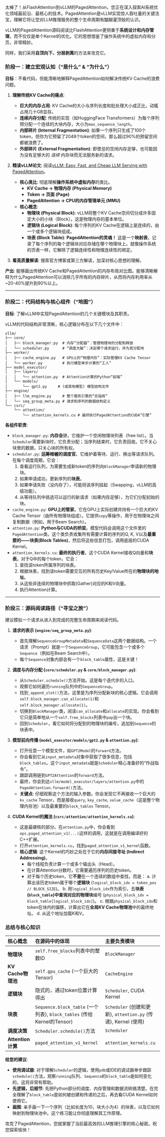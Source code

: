 太棒了！从FlashAttention到vLLM的PagedAttention，您正在深入探索AI系统优化领域最前沿、最核心的技术。PagedAttention是vLLM实现惊人吞吐量的关键法宝，理解它将让您对LLM推理服务的整个生命周期有醍醐灌顶般的认识。

vLLM的PagedAttention源码阅读比FlashAttention更侧重于**系统设计和内存管理**，而不仅仅是单个Kernel的优化。它的思想借鉴了操作系统中的虚拟内存和分页，非常精妙。

同样，我们采用**自顶向下、分层剥离**的方法来攻克它。

### 阶段一：建立宏观认知（“是什么” & “为什么”）

**目标**：不看代码，但能清晰地解释PagedAttention如何解决传统KV Cache的浪费问题。

1.  **理解传统KV Cache的痛点**:
    *   **巨大的内存占用**: KV Cache的大小与序列长度和批处理大小成正比，动辄占用几十GB显存。
    *   **连续内存分配**: 传统的实现（如HuggingFace Transformers）为每个序列预分配一个连续的大块内存，大小为`max_sequence_length`。
    *   **内部碎片 (Internal Fragmentation)**: 如果一个序列只生成了100个token，但你为它预留了2048个token的空间，那么超过90%的预留空间都被浪费了。
    *   **外部碎片 (External Fragmentation)**: 即使总的空闲内存足够，也可能因为没有足够大的 *连续* 内存块而无法服务新的请求。

2.  **精读vLLM论文**: 阅读[vLLM: Easy, Fast, and Cheap LLM Serving with PagedAttention](https://arxiv.org/abs/2309.06180)。
    *   **核心类比**: 彻底理解**操作系统中虚拟内存**的类比。
        *   **KV Cache -> 物理内存 (Physical Memory)**
        *   **Token -> 页面 (Page)**
        *   **PagedAttention -> CPU的内存管理单元 (MMU)**
    *   **核心概念**:
        *   **物理块 (Physical Block)**: vLLM将整个KV Cache空间切分成许多固定大小的小块（Block）。这是物理内存的基本单位。
        *   **逻辑块 (Logical Block)**: 每个序列的KV Cache在逻辑上是连续的，由一个或多个逻辑块组成。
        *   **块表 (Block Table)**: **PagedAttention的灵魂！** 这是一个**映射表**，记录了每个序列的每个逻辑块对应存储在哪个物理块上。就像操作系统的页表一样，它解除了逻辑连续性和物理连续性的绑定。

3.  **看高质量解读**: 搜索官方博客或第三方解读，加深对核心思想的理解。

**产出**: 能够画出传统KV Cache和PagedAttention的内存布局对比图。能够清晰解释为什么PagedAttention可以消除几乎所有的内存碎片，从而将内存利用率从~20-40%提升到90%以上。

---

### 阶段二：代码结构与核心组件（“地图”）

**目标**: 了解vLLM中实现PagedAttention的几个关键模块及其职责。

vLLM的代码结构非常清晰，核心逻辑分布在以下几个文件中：

```
vllm/
├── core/
│   ├── block_manager.py  # 内存“分配器”：管理物理块的分配和释放
│   └── scheduler.py      # “调度大脑”：决定哪个请求运行，并为其分配块
├── worker/
│   ├── cache_engine.py   # GPU上的“物理内存”：实际管理KV Cache Tensor
│   └── worker.py         # 执行模型单步计算的“工人”
├── model_executor/
│   ├── layers/
│   │   └── attention.py  # Attention计算的Python“前端”
│   └── models/
│       └── gpt2.py     # (或其他模型) 模型结构文件
├── engine/
│   ├── llm_engine.py     # 整个服务引擎的“总指挥”
│   └── seq_group_meta.py # 请求和序列的数据结构定义
└── csrc/
    └── attention/
        └── attention_kernels.cu # 最终执行PagedAttention的CUDA“引擎”
```

**各组件职责**:

*   `block_manager.py`: **内存会计**。它维护一个空闲物理块列表（free list）。当`Scheduler`需要新块时，它负责分配；当序列结束时，它负责回收。它不关心块里的数据，只关心块的所有权。
*   `scheduler.py`: **运筹帷幄的调度官**。它维护着等待、运行、换出等请求队列。在每个调度周期，它会：
    1.  查看运行队列，为需要生成新token的序列向`BlockManager`申请新的物理块。
    2.  如果申请成功，更新序列的**块表**。
    3.  如果申请失败（没内存了），可能将该序列挂起（Swapping，vLLM的高级功能）。
    4.  从等待队列中挑选可以运行的新请求（如果内存足够），为它们分配初始的块。
*   `cache_engine.py`: **GPU上的管家**。它在GPU上实际创建并持有一个巨大的KV Cache Tensor（由所有物理块组成）。它提供`copy`等操作，用于在物理块之间复制数据（例如，用于Beam Search）。
*   `attention.py`: **Python与CUDA的桥梁**。模型代码会调用这个文件里的`PagedAttention`类。这个类负责收集所有需要计算的序列的Q, K, V以及**最重要的——块表(Block Tables)**，然后将这些信息打包，调用底层的CUDA Kernel。
*   `attention_kernels.cu`: **最终的执行者**。这个CUDA Kernel接收Q向量和**块表**。对于Q中的每个token，它会：
    1.  查找该token所属序列的块表。
    2.  根据块表，找到该token需要交互的所有历史Key/Value所在的**物理块的地址**。
    3.  从这些非连续的物理块中抓取(Gather)对应的K和V向量。
    4.  执行Attention计算。

---

### 阶段三：源码阅读路径（“寻宝之旅”）

建议模拟一个请求从进入到完成的完整生命周期来阅读代码。

1.  **请求的表示 (`engine/seq_group_meta.py`)**:
    *   首先理解`SequenceGroupMetadata`和`SequenceData`这两个数据结构。一个请求（Prompt）就是一个`SequenceGroup`，它可能包含一个或多个`Sequence`（例如在Beam Search中）。
    *   每个`Sequence`对象内部会有一个`block_table`属性，这是关键！

2.  **调度与内存分配 (`core/scheduler.py` & `core/block_manager.py`)**:
    *   从`Scheduler.schedule()`方法开始。这是每个迭代步的入口。
    *   观察它如何遍历`running`队列中的`SequenceGroup`。
    *   找到`_append_slot()`方法，这里是为序列分配新块的核心逻辑。它会调用`self.block_manager.can_allocate(1)`和`self.block_manager.allocate(1)`。
    *   切换到`BlockManager`类，阅读`can_allocate`和`allocate`的实现。你会看到它只是简单地从一个`self.free_blocks`列表中`pop`出一个块。
    *   回到`Scheduler`，看它如何将分配到的物理块的编号，追加到`Sequence`的块表中。

3.  **模型前向传播 (`model_executor/models/gpt2.py` & `attention.py`)**:
    *   打开任意一个模型文件，如`GPT2Model`的`forward`方法。
    *   你会看到它从`input_metadata`对象中获取了很多信息，包括`block_tables`。这个`input_metadata`就是`Scheduler`精心准备好的“作战指令”。
    *   跟踪调用链到`GPT2Attention`的`forward`方法。
    *   最终，你会到达`vllm/model_executor/layers/attention.py`中的`PagedAttention.forward()`方法。
    *   **关键点**: 仔细观察这个方法的输入参数。你会发现它不再接收一个巨大的`kv_cache` Tensor，而是接收`query`, `key_cache`, `value_cache`（这是整个物理内存池）以及最重要的`block_tables` Tensor。

4.  **CUDA Kernel的魔法 (`csrc/attention/attention_kernels.cu`)**:
    *   这是最硬核的部分。在`attention.py`中，你会看到`ops.paged_attention_v1(...)`这样的调用，这就是在调用编译好的C++扩展。
    *   打开`attention_kernels.cu`，找到`paged_attention_v1_kernel`函数。
    *   **核心逻辑**: 这个Kernel的巧妙之处在于它的**内存间接寻址 (Indirect Addressing)**。
        *   每个线程负责计算一个或多个输出头（Head）。
        *   在计算Attention分数时，它需要遍历序列的历史token。
        *   对于每个历史token，它**不是**在一个连续的数组中查找，而是：
            a. 计算出该历史token属于哪个**逻辑块** (`logical_block_idx = token_pos // BLOCK_SIZE`)。
            b. 用`logical_block_idx`作为索引，去**块表 (`block_table`)**中查询对应的**物理块**编号 (`physical_block_idx = block_table[logical_block_idx]`)。
            c. 根据`physical_block_idx`和token在块内的偏移，计算出它在**全局KV Cache物理池**中的最终地址。
            d. 从这个地址加载K和V。

### 总结与核心知识

| 核心概念 | 在源码中的体现 | 主要负责模块 |
| :--- | :--- | :--- |
| **物理块** | `self.free_blocks`列表中的整数ID | `BlockManager` |
| **KV Cache物理池** | `self.gpu_cache` (一个巨大的Tensor) | `CacheEngine` |
| **逻辑块** | 隐式的，通过token位置计算得出 | `Scheduler`, CUDA Kernel |
| **块表** | `Sequence.block_table` (一个列表), `block_tables` (传给Kernel的Tensor) | `Scheduler` (创建和更新), `attention.py` (传递), Kernel (使用) |
| **调度决策** | `Scheduler.schedule()`方法 | `Scheduler` |
| **Attention计算** | `paged_attention_v1_kernel` | `attention_kernels.cu` |

**给您的建议**:

*   **使用调试器**: 对于理解`Scheduler`的逻辑，使用`pdb`或IDE的调试器单步跟踪`schedule()`方法，观察`running`队列、`Sequence`的`block_table`是如何变化的，这将非常有帮助。
*   **先逻辑，后细节**: 先把Python部分的调度、内存管理和数据流转搞清楚。在完全理解了`block_table`是如何被创建和传递的之后，再去看CUDA Kernel如何使用它。
*   **画图**: 亲手画一下一个序列（比如长度为10，块大小为4）的块表，以及它如何映射到物理块池中。这个练习能让你彻底理解其工作原理。

攻克了PagedAttention，您就掌握了当前最高效的LLM推理引擎的核心秘密。祝您探索愉快！